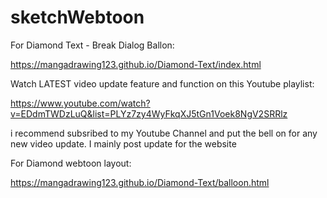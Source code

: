 
# sketchWebtoon

For Diamond Text - Break Dialog Ballon:

https://mangadrawing123.github.io/Diamond-Text/index.html


Watch LATEST video update feature and function on this Youtube playlist:

https://www.youtube.com/watch?v=EDdmTWDzLuQ&list=PLYz7zy4WyFkqXJ5tGn1Voek8NgV2SRRlz

i recommend subsribed to my Youtube Channel and put the bell on for any new video update. I mainly post update for the website


For Diamond webtoon layout: 

https://mangadrawing123.github.io/Diamond-Text/balloon.html
